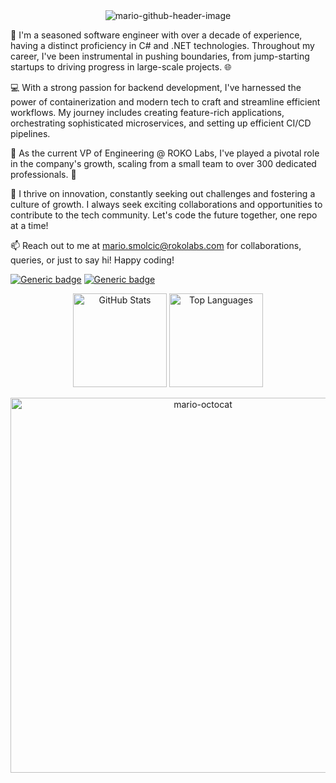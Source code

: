 <div align="center">
  <img src="https://github.com/msmolcic/msmolcic/assets/6571127/97aa9745-2c12-4201-b9d3-de9016389aa0" alt="mario-github-header-image">
</div>

<div>

  👋 I'm a seasoned software engineer with over a decade of experience, having a distinct proficiency in C# and .NET technologies. Throughout my career, I've been instrumental in pushing boundaries, from jump-starting startups to driving progress in large-scale projects. 🌐
  
  💻 With a strong passion for backend development, I've harnessed the power of containerization and modern tech to craft and streamline efficient workflows. My journey includes creating feature-rich applications, orchestrating sophisticated microservices, and setting up efficient CI/CD pipelines.

  👥 As the current VP of Engineering @ ROKO Labs, I've played a pivotal role in the company's growth, scaling from a small team to over 300 dedicated professionals. 🚀

  🌱 I thrive on innovation, constantly seeking out challenges and fostering a culture of growth. I always seek exciting collaborations and opportunities to contribute to the tech community. Let's code the future together, one repo at a time!

  📫 Reach out to me at mario.smolcic@rokolabs.com for collaborations, queries, or just to say hi! Happy coding!

  [![Generic badge](https://img.shields.io/badge/LinkedIn-gray?logo=linkedin&style=flat-square)](https://www.linkedin.com/in/msmolcic/)
  [![Generic badge](https://img.shields.io/badge/Stackoverflow-gray?logo=stackoverflow&style=flat-square)](https://stackoverflow.com/users/3284114/msmolcic)
</div>

<p align="center">
  <img src="https://github-readme-stats.vercel.app/api?username=msmolcic&show_icons=true&theme=transparent" alt="GitHub Stats" height="150">
  <img src="https://github-readme-stats.vercel.app/api/top-langs/?username=msmolcic&theme=transparent&langs_count=10&layout=compact" alt="Top Languages" height="150">
</p>

<div align="center">
  <img width="600" src="https://github.com/msmolcic/msmolcic/assets/6571127/47ba3aed-a254-4d89-a726-c028640b5630" alt="mario-octocat">
</div>
